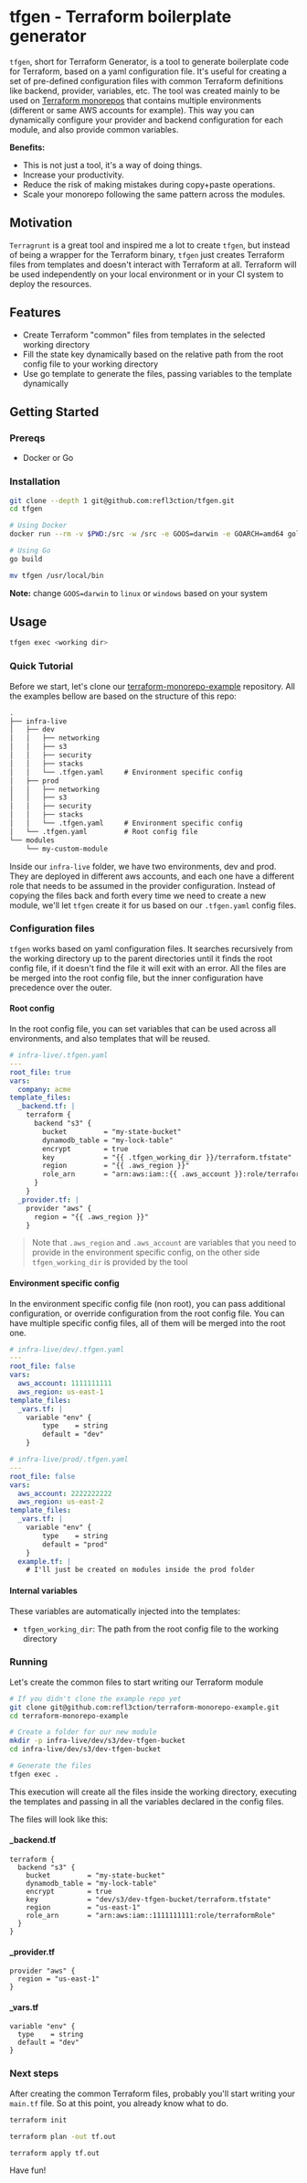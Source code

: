 # tfgen - Terraform boilerplate generator

`tfgen`, short for Terraform Generator, is a tool to generate boilerplate code for Terraform, based on a yaml configuration file. It's useful for creating a set of pre-defined configuration files with common Terraform definitions like backend, provider, variables, etc. The tool was created mainly to be used on [Terraform monorepos](https://github.com/refl3ction/terraform-monorepo-example) that contains multiple environments (different or same AWS accounts for example). This way you can dynamically configure your provider and backend configuration for each module, and also provide common variables.

__Benefits:__

- This is not just a tool, it's a way of doing things.
- Increase your productivity.
- Reduce the risk of making mistakes during copy+paste operations.
- Scale your monorepo following the same pattern across the modules.

## Motivation

`Terragrunt` is a great tool and inspired me a lot to create `tfgen`, but instead of being a wrapper for the Terraform binary, `tfgen` just creates Terraform files from templates and doesn't interact with Terraform at all. Terraform will be used independently on your local environment or in your CI system to deploy the resources.

## Features

- Create Terraform "common" files from templates in the selected working directory
- Fill the state key dynamically based on the relative path from the root config file to your working directory
- Use go template to generate the files, passing variables to the template dynamically

## Getting Started

### Prereqs

- Docker or Go

### Installation

```bash
git clone --depth 1 git@github.com:refl3ction/tfgen.git
cd tfgen

# Using Docker
docker run --rm -v $PWD:/src -w /src -e GOOS=darwin -e GOARCH=amd64 golang:alpine go build

# Using Go
go build

mv tfgen /usr/local/bin
```

__Note:__ change `GOOS=darwin` to `linux` or `windows` based on your system

## Usage

```bash
tfgen exec <working dir>
```

### Quick Tutorial

Before we start, let's clone our [terraform-monorepo-example](https://github.com/refl3ction/terraform-monorepo-example) repository. All the examples bellow are based on the structure of this repo:

```md
.
├── infra-live
│   ├── dev
│   │   ├── networking
│   │   ├── s3
│   │   ├── security
│   │   ├── stacks
│   │   └── .tfgen.yaml     # Environment specific config
│   ├── prod
│   │   ├── networking
│   │   ├── s3
│   │   ├── security
│   │   ├── stacks
│   │   └── .tfgen.yaml     # Environment specific config
│   └── .tfgen.yaml         # Root config file
└── modules
    └── my-custom-module
```

Inside our `infra-live` folder, we have two environments, dev and prod. They are deployed in different aws accounts, and each one have a different role that needs to be assumed in the provider configuration. Instead of copying the files back and forth every time we need to create a new module, we'll let `tfgen` create it for us based on our `.tfgen.yaml` config files.

### Configuration files

`tfgen` works based on yaml configuration files. It searches recursively from the working directory up to the parent directories until it finds the root config file, if it doesn't find the file it will exit with an error. All the files are be merged into the root config file, but the inner configuration have precedence over the outer.

#### Root config

In the root config file, you can set variables that can be used across all environments, and also templates that will be reused.

```yaml
# infra-live/.tfgen.yaml
---
root_file: true
vars:
  company: acme
template_files:
  _backend.tf: |
    terraform {
      backend "s3" {
        bucket         = "my-state-bucket"
        dynamodb_table = "my-lock-table"
        encrypt        = true
        key            = "{{ .tfgen_working_dir }}/terraform.tfstate"
        region         = "{{ .aws_region }}"
        role_arn       = "arn:aws:iam::{{ .aws_account }}:role/terraformRole"
      }
    }
  _provider.tf: |
    provider "aws" {
      region = "{{ .aws_region }}"
    }
```

> Note that `.aws_region` and `.aws_account` are variables that you need to provide in the environment specific config, on the other side `tfgen_working_dir` is provided by the tool

#### Environment specific config

In the environment specific config file (non root), you can pass additional configuration, or override configuration from the root config file. You can have multiple specific config files, all of them will be merged into the root one.

```yaml
# infra-live/dev/.tfgen.yaml
---
root_file: false
vars:
  aws_account: 1111111111
  aws_region: us-east-1
template_files:
  _vars.tf: |
    variable "env" {
        type    = string
        default = "dev"
    }

# infra-live/prod/.tfgen.yaml
---
root_file: false
vars:
  aws_account: 2222222222
  aws_region: us-east-2
template_files:
  _vars.tf: |
    variable "env" {
        type    = string
        default = "prod"
    }
  example.tf: |
    # I'll just be created on modules inside the prod folder
```

#### Internal variables

These variables are automatically injected into the templates:

- `tfgen_working_dir`: The path from the root config file to the working directory

### Running

Let's create the common files to start writing our Terraform module

```bash
# If you didn't clone the example repo yet
git clone git@github.com:refl3ction/terraform-monorepo-example.git
cd terraform-monorepo-example

# Create a folder for our new module
mkdir -p infra-live/dev/s3/dev-tfgen-bucket
cd infra-live/dev/s3/dev-tfgen-bucket

# Generate the files
tfgen exec .
```

This execution will create all the files inside the working directory, executing the templates and passing in all the variables declared in the config files.

The files will look like this:

#### _backend.tf

```hcl
terraform {
  backend "s3" {
    bucket         = "my-state-bucket"
    dynamodb_table = "my-lock-table"
    encrypt        = true
    key            = "dev/s3/dev-tfgen-bucket/terraform.tfstate"
    region         = "us-east-1"
    role_arn       = "arn:aws:iam::1111111111:role/terraformRole"
  }
}
```

#### _provider.tf

```hcl
provider "aws" {
  region = "us-east-1"
}
```

#### _vars.tf

```hcl
variable "env" {
  type    = string
  default = "dev"
}
```

### Next steps

After creating the common Terraform files, probably you'll start writing your `main.tf` file. So at this point, you already know what to do.

```bash
terraform init

terraform plan -out tf.out

terraform apply tf.out
```

Have fun!
